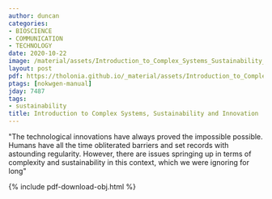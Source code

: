 ```yaml
---
author: duncan
categories:
- BIOSCIENCE
- COMMUNICATION
- TECHNOLOGY
date: 2020-10-22
image: /material/assets/Introduction_to_Complex_Systems_Sustainability_and.png
layout: post
pdf: https://tholonia.github.io/_material/assets/Introduction_to_Complex_Systems_Sustainability_and.pdf
ptags: [nokwgen-manual]
jday: 7487
tags:
- sustainability
title: Introduction to Complex Systems, Sustainability and Innovation
---
```


"The technological innovations have always proved the impossible possible. Humans have all the time obliterated barriers and set records with astounding regularity. However, there are issues springing up in terms of complexity and sustainability in this context, which we were ignoring for long"

<!--more-->

{% include pdf-download-obj.html %}
